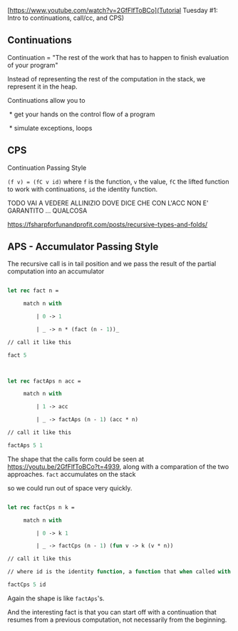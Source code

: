 
[https://www.youtube.com/watch?v=2GfFlfToBCo](Tutorial Tuesday #1: Intro to continuations, call/cc, and CPS)

## Continuations

Continuation = "The rest of the work that has to happen to finish evaluation of your program"

Instead of representing the rest of the computation in the stack, we represent it in the heap.

  

Continuations allow you to

 * get your hands on the control flow of a program

 * simulate exceptions, loops


## CPS

Continuation Passing Style
  

`(f v) = (fC v id)` where `f` is the function, `v` the value, `fC` the lifted function to work with continuations, `id` the identity function.

TODO VAI A VEDERE ALLINIZIO DOVE DICE CHE CON L'ACC NON E' GARANTITO ... QUALCOSA

https://fsharpforfunandprofit.com/posts/recursive-types-and-folds/

## APS - Accumulator Passing Style

  

The recursive call is in tail position and we pass the result of the partial computation into an accumulator

  
```ocaml

let rec fact n =

     match n with

         | 0 -> 1

         | _ -> n * (fact (n - 1))_

// call it like this

fact 5

  

let rec factAps n acc =

     match n with

         | 1 -> acc

         | _ -> factAps (n - 1) (acc * n)

// call it like this

factAps 5 1

```

  

The shape that the calls form could be seen at https://youtu.be/2GfFlfToBCo?t=4939, along with a comparation of the two approaches. `fact` accumulates on the stack

so we could run out of space very quickly.

  

```ocaml

let rec factCps n k =

     match n with

         | 0 -> k 1

         | _ -> factCps (n - 1) (fun v -> k (v * n))

// call it like this

// where id is the identity function, a function that when called with an argument it returns that argument

factCps 5 id

```

  

Again the shape is like `factAps`'s.

And the interesting fact is that you can start off with a continuation that resumes from a previous computation, not necessarily from the beginning.

  
